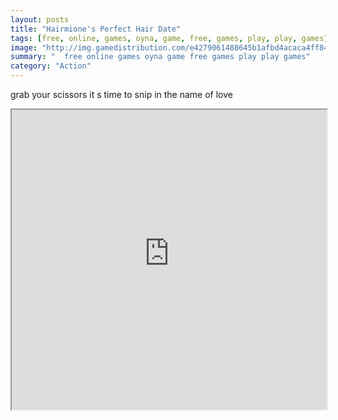 ```yaml
---
layout: posts
title: "Hairmione's Perfect Hair Date"
tags: [free, online, games, oyna, game, free, games, play, play, games]
image: "http://img.gamedistribution.com/e4279061488645b1afbd4acaca4ff847.jpg"
summary: "  free online games oyna game free games play play games"
category: "Action"
---
```


grab your scissors it s time to snip in the name of love

<iframe width="100%" height="480px;" src="http://flash.gamedistribution.com?game=e4279061488645b1afbd4acaca4ff847"></iframe>